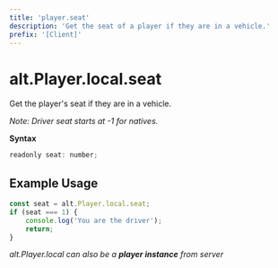 ```yaml
---
title: 'player.seat'
description: 'Get the seat of a player if they are in a vehicle.'
prefix: '[Client]'
---
```


# alt.Player.local.seat

Get the player's seat if they are in a vehicle.

_Note: Driver seat starts at -1 for natives._

**Syntax**

```js
readonly seat: number;
```

## Example Usage

```js
const seat = alt.Player.local.seat;
if (seat === 1) {
    console.log('You are the driver');
    return;
}
```

_alt.Player.local can also be a **player instance** from server_
